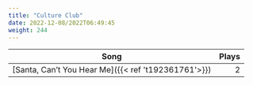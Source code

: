 ```yaml
---
title: "Culture Club"
date: 2022-12-08/2022T06:49:45
weight: 244
---
```




 Song | Plays 
----- | -----:
[Santa, Can’t You Hear Me]({{< ref 't192361761'>}}) | 2
